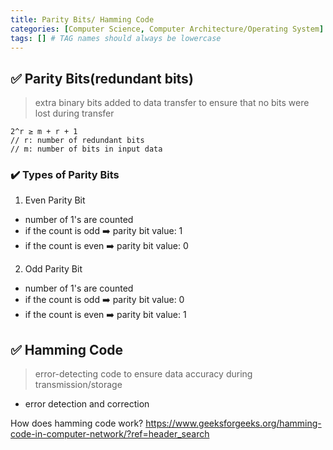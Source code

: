 ```yaml
---
title: Parity Bits/ Hamming Code
categories: [Computer Science, Computer Architecture/Operating System]
tags: [] # TAG names should always be lowercase
---
```


## ✅ Parity Bits(redundant bits)

> extra binary bits added to data transfer to ensure that no bits were lost during transfer

```T
2^r ≥ m + r + 1
// r: number of redundant bits
// m: number of bits in input data
```

### ✔️ Types of Parity Bits

1. Even Parity Bit

- number of 1's are counted
- if the count is odd ➡️ parity bit value: 1
- if the count is even ➡️ parity bit value: 0

2. Odd Parity Bit

- number of 1's are counted
- if the count is odd ➡️ parity bit value: 0
- if the count is even ➡️ parity bit value: 1

## ✅ Hamming Code

> error-detecting code to ensure data accuracy during transmission/storage

- error detection and correction

How does hamming code work?
<https://www.geeksforgeeks.org/hamming-code-in-computer-network/?ref=header_search>

